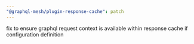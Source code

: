 ```yaml
---
"@graphql-mesh/plugin-response-cache": patch
---
```


fix to ensure graphql request context is available within response cache if configuration definition
